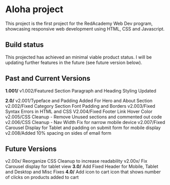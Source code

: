 # Aloha project
This project is the first project for the RedAcademy Web Dev program, showcasing responsive web development using HTML, CSS and Javascript.

## Build status
This projected has achieved an minimal viable product status. I will be updating further features in the future (see future version below).

## Past and Current Versions
**1.001/**
v1.002/Featured Section Paragraph and Heading Styling Updated

**2.0/**
v2.001/Typeface and Padding Added For Hero and About Section
v2.002/Fixed Category Section Font Padding and Borders
v2.003/Fixed Syntax Errors in HTML and CSS
V2.004/Fixed Footer Link Hover Color
v2.005/CSS Cleanup - Remove Unused sections and commented out code
v2.006/CSS Cleanup - Nav Width Fix for narrow mobile device
v2.007/Fixed Carousel Display for Tablet and padding on submit form for mobile display
v2.008/Added 10% spacing on sides of email form

## Future Versions
v2.00x/ Reorganize CSS Cleanup to increase readability
v2.00x/ Fix Carousel display for tablet view
**3.0/**
Add Fixed Header for Mobile, Tablet and Desktop and Misc Fixes
**4.0/**
Add icon to cart icon that shows number of clicks on products added to cart





